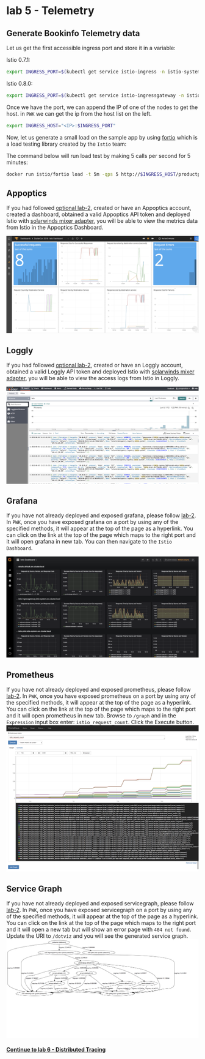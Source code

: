# lab 5 - Telemetry

## Generate Bookinfo Telemetry data

Let us get the first accessible ingress port and store it in a variable:

Istio 0.7.1:
```sh
export INGRESS_PORT=$(kubectl get service istio-ingress -n istio-system --template='{{(index .spec.ports 0).nodePort}}')
```

Istio 0.8.0:
```sh
export INGRESS_PORT=$(kubectl get service istio-ingressgateway -n istio-system --template='{{(index .spec.ports 0).nodePort}}')
```

Once we have the port, we can append the IP of one of the nodes to get the host. in `PWK` we can get the ip from the host list on the left.
```sh
export INGRESS_HOST="<IP>:$INGRESS_PORT"
```

Now, let us generate a small load on the sample app by using [fortio](https://github.com/istio/fortio) which is a load testing library created by the `Istio` team:

The command below will run load test by making 5 calls per second for 5 minutes:
```sh
docker run istio/fortio load -t 5m -qps 5 http://$INGRESS_HOST/productpage
```

## Appoptics
If you had followed [optional lab-2](../lab-2/optional.md), created or have an Appoptics account, created a dashboard, obtained a valid Appoptics API token and deployed Istio with [solarwinds mixer adapter](https://github.com/solarwinds/istio-adapter), you will be able to view the metrics data from Istio in the Appoptics Dashboard.

![](img/AO_Dashboard.png)

## Loggly
If you had followed [optional lab-2](../lab-2/optional.md), created or have an Loggly account, obtained a valid Loggly API token and deployed Istio with [solarwinds mixer adapter](https://github.com/solarwinds/istio-adapter), you will be able to view the access logs from Istio in Loggly.

![](img/Loggly.png)


## Grafana

If you have not already deployed and exposed grafana, please follow [lab-2](../lab-2/README.md). 
In `PWK`, once you have exposed grafana on a port by using any of the specified methods, it will appear at the top of the page as a hyperlink. You can click on the link at the top of the page which maps to the right port and it will open grafana in new tab. You can then navigate to the `Istio Dashboard`.

![](img/Grafana_Istio_Dashboard.png)

## Prometheus
If you have not already deployed and exposed prometheus, please follow [lab-2](../lab-2/README.md). 
In `PWK`, once you have exposed prometheus on a port by using any of the specified methods, it will appear at the top of the page as a hyperlink. You can click on the link at the top of the page which maps to the right port and it will open prometheus in new tab. 
Browse to `/graph` and in the `Expression` input box enter: `istio_request_count`. Click the Execute button.
![](img/Prometheus.png)

## Service Graph

If you have not already deployed and exposed servicegraph, please follow [lab-2](../lab-2/README.md). 
In `PWK`, once you have exposed servicegraph on a port by using any of the specified methods, it will appear at the top of the page as a hyperlink. You can click on the link at the top of the page which maps to the right port and it will open a new tab but will show an error page with `404 not found`. 
Update the URI to `/dotviz` and you will see the generated service graph.
![](img/servicegraph.png)

#### [Continue to lab 6 - Distributed Tracing](../lab-6/README.md)

